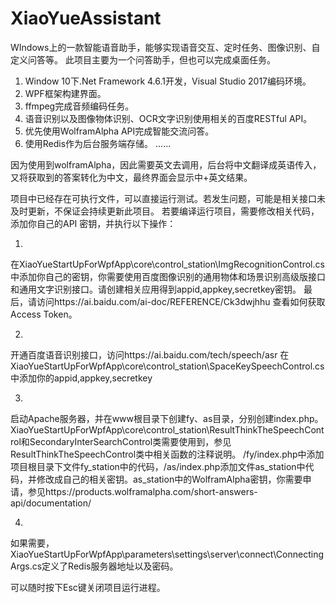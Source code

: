 # XiaoYueAssistant

WIndows上的一款智能语音助手，能够实现语音交互、定时任务、图像识别、自定义问答等。
此项目主要为一个问答助手，但也可以完成桌面任务。

1. Window 10下.Net Framework 4.6.1开发，Visual Studio 2017编码环境。
2. WPF框架构建界面。
2. ffmpeg完成音频编码任务。
3. 语音识别以及图像物体识别、OCR文字识别使用相关的百度RESTful API。
4. 优先使用WolframAlpha API完成智能交流问答。
5. 使用Redis作为后台服务端存储。
......

因为使用到wolframAlpha，因此需要英文去调用，后台将中文翻译成英语传入，又将获取到的答案转化为中文，最终界面会显示中+英文结果。

项目中已经存在可执行文件，可以直接运行测试。若发生问题，可能是相关接口未及时更新，不保证会持续更新此项目。
若要编译运行项目，需要修改相关代码，添加你自己的API 密钥，并执行以下操作：

1.
在XiaoYueStartUpForWpfApp\core\control_station\ImgRecognitionControl.cs中添加你自己的密钥，你需要使用百度图像识别的通用物体和场景识别高级版接口和通用文字识别接口。请创建相关应用得到appid,appkey,secretkey密钥。
最后，请访问https://ai.baidu.com/ai-doc/REFERENCE/Ck3dwjhhu 查看如何获取Access Token。

2.
开通百度语音识别接口，访问https://ai.baidu.com/tech/speech/asr
在XiaoYueStartUpForWpfApp\core\control_station\SpaceKeySpeechControl.cs中添加你的appid,appkey,secretkey

3.
启动Apache服务器，并在www根目录下创建fy、as目录，分别创建index.php。
XiaoYueStartUpForWpfApp\core\control_station\ResultThinkTheSpeechControl和SecondaryInterSearchControl类需要使用到，参见ResultThinkTheSpeechControl类中相关函数的注释说明。
/fy/index.php中添加项目根目录下文件fy_station中的代码，/as/index.php添加文件as_station中代码，并修改成自己的相关密钥。as_station中的WolframAlpha密钥，你需要申请，参见https://products.wolframalpha.com/short-answers-api/documentation/

4.
如果需要，XiaoYueStartUpForWpfApp\parameters\settings\server\connect\ConnectingArgs.cs定义了Redis服务器地址以及密码。

可以随时按下Esc键关闭项目运行进程。
